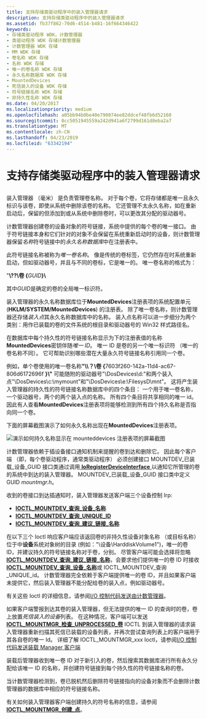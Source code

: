 ```yaml
---
title: 支持存储类驱动程序中的装入管理器请求
description: 支持存储类驱动程序中的装入管理器请求
ms.assetid: fb37f862-70d6-4514-b481-16f664346422
keywords:
- 存储类驱动程序 WDK，计数管理器
- 类驱动程序 WDK 存储计数管理器
- 计数管理器 WDK 存储
- MM WDK 存储
- 卷名称 WDK 存储
- 名称 WDK 存储
- 唯一的卷名称 WDK 存储
- 永久名称数据库 WDK 存储
- MountedDevices
- 死信装入的设备 WDK 存储
- 符号链接名称 WDK 存储
- 非持久性名称 WDK 存储
ms.date: 04/20/2017
ms.localizationpriority: medium
ms.openlocfilehash: a05bb94b0be40e790074ee82ddcef48fb6d52160
ms.sourcegitcommit: 0cc5051945559a242d941a6f2799d161d8eba2a7
ms.translationtype: MT
ms.contentlocale: zh-CN
ms.lasthandoff: 04/23/2019
ms.locfileid: "63342194"
---
```

# <a name="supporting-mount-manager-requests-in-a-storage-class-driver"></a>支持存储类驱动程序中的装入管理器请求


## <span id="ddk_supporting_mount_manager_requests_in_a_storage_class_driver_kg"></span><span id="DDK_SUPPORTING_MOUNT_MANAGER_REQUESTS_IN_A_STORAGE_CLASS_DRIVER_KG"></span>


装入管理器 （毫米） 是负责管理卷名称。 对于每个卷，它将存储都是唯一且永久标识与该卷，即使从系统中删除该卷的名称。 它还管理不太永久名称，如在重新启动后，保留的但添加到或从系统中删除卷时，可以更改其分配的驱动器号。

计数管理器创建卷的设备对象的符号链接，系统中提供的每个卷的唯一接口。 由于符号链接本身和它们针对的对象不会保留在系统重新启动时的设备，则计数管理器保留*名称*符号链接中的*永久名称数据库*中在注册表中。

此符号链接名称被称为*唯一卷名称*。 像是传统的卷标签，它仍然存在时系统重新启动，但如驱动器号，并且与不同的卷标，它是唯一的。 唯一卷名称的格式为：

"**\\??\\卷 {**<em>GUID</em>**}\\**

其中*GUID*是确定的卷的全局唯一标识符。

装入管理器的永久名称数据库位于**MountedDevices**注册表项的系统配置单元 (**HKLM/SYSTEM/MountedDevices**) 的注册表。 除了唯一卷名称，则计数管理器还存储*装入点*其永久名称数据库中的名称。 装入点名称可以进一步细分为两个类别：用作已装载的卷的文件系统的根目录和驱动器号的 Win32 样式路径名。

在数据库中每个持久性的符号链接名称显示为下的注册表值的名称**MountedDevices**密钥伴随*唯一 ID*。 唯一 ID 是卷的另一个唯一标识符 （唯一的卷名称不同）。 它可帮助识别哪些潜在大量永久符号链接名称引用同一个卷。

例如，单个卷使用的唯一卷名称<strong>"\\\\？\\卷 {</strong>7603f260-142a-11d4-ac67-806d6172696f **}\\"** 可能随附的驱动器号"\\DosDevices\\d:"和两个装入点"\\DosDevices\\c:\\mymount"和"\\DosDevices\\e:\\FilesysD\\mnt"。 这将产生装入管理器的持久性的符号链接名称数据库中的四个条目： 一个用于唯一卷名称，一个驱动器号，两个的两个装入点的名称。 所有四个条目将共享相同的唯一 id。因此有人查看**MountedDevices**注册表项将能够检测到所有四个持久名称是否指向同一个卷。

下面的屏幕截图演示了如何永久名称出现在**MountedDevices**注册表项。

![演示如何持久名称显示在 mounteddevices 注册表项的屏幕截图](images/mntmgr.png)

计数管理器依赖于插设备接口通知机制来提醒的卷到达和删除它。 因此每个客户端 （即，每个卷驱动程序，通常类驱动程序） 必须创建接口 MOUNTDEV\_已装载\_设备\_GUID 接口类通过调用[ **IoRegisterDeviceInterface** ](https://msdn.microsoft.com/library/windows/hardware/ff549506)以通知它所管理的卷的系统中到达的装入管理器。 MOUNTDEV\_已装载\_设备\_GUID 接口类中定义 GUID *mountmgr.h*。

收到的卷接口到达插通知时，装入管理器发送客户端三个设备控制 Irp:

* [**IOCTL\_MOUNTDEV\_查询\_设备\_名称**](https://msdn.microsoft.com/library/windows/hardware/ff560437)
* [**IOCTL\_MOUNTDEV\_查询\_UNIQUE\_ID**](https://msdn.microsoft.com/library/windows/hardware/ff560441)
* [**IOCTL\_MOUNTDEV\_查询\_建议\_链接\_名称**](https://msdn.microsoft.com/library/windows/hardware/ff560440)

在以下三个 Ioctl 响应客户端应该返回卷的非持久性设备对象名称 （或目标名称） 位于中**设备**系统对象树的目录 (例如："\\设备\\HarddiskVolume1")，唯一的卷 ID，并建议持久的符号链接名称对于卷，分别。 尽管客户端可能会选择将忽略[ **IOCTL\_MOUNTDEV\_查询\_建议\_链接\_名称**](https://msdn.microsoft.com/library/windows/hardware/ff560440)，会要求他们提供唯一的卷 ID 时接收[ **IOCTL\_MOUNTDEV\_查询\_设备\_名称**](https://msdn.microsoft.com/library/windows/hardware/ff560437)或 IOCTL\_MOUNTDEV\_查询\_UNIQUE\_id。 计数管理器完全依赖于客户端提供唯一的卷 ID，并且如果客户端未提供它，然后装入管理器不能分配给卷的装入点，例如驱动器号。

有关这些 Ioctl 的详细信息，请参阅[I/O 控制代码发送由计数管理器](https://msdn.microsoft.com/library/windows/hardware/ff561594)。

如果客户端警报到达其卷的装入管理器，但无法提供的唯一 ID 的查询时的卷，卷上放置*死信装入的设备*列表。 在这种情况，客户端可以发送[ **IOCTL\_MOUNTMGR\_检查\_UNPROCESSED\_卷**](https://msdn.microsoft.com/library/windows/hardware/ff560454) IOCTL 到装入管理器的请求装入管理器重新扫描其死信已装载的设备列表，并再次尝试查询列表上的客户端用于其各自卷的唯一 Id。 详细了解 IOCTL\_MOUNTMGR\_xxx Ioctl，请参阅[I/O 控制代码发送装载 Manager 客户端](https://msdn.microsoft.com/library/windows/hardware/ff561593)

装载后管理器收到唯一卷 ID 对于新引入的卷，然后搜索其数据库进行所有永久分配给该唯一 ID 的名称，并创建符号链接到每个持久性的符号链接名称的卷。

当计数管理器检测到，卷已脱机然后删除符号链接指向的设备对象而不会删除计数管理器的数据库中相应的符号链接名称。

有关如何装入管理器客户端创建持久的符号名称的信息，请参阅[ **IOCTL\_MOUNTMGR\_创建\_点**](https://msdn.microsoft.com/library/windows/hardware/ff560457)。

 

 




